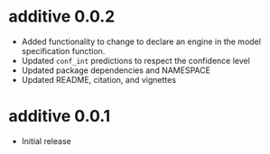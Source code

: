 # additive 0.0.2

- Added functionality to change to declare an engine in the model specification function.
- Updated `conf_int` predictions to respect the confidence level
- Updated package dependencies and NAMESPACE
- Updated README, citation, and vignettes

# additive 0.0.1

- Initial release
